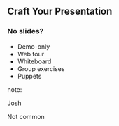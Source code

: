 ## Craft Your Presentation

### No slides?

* Demo-only
* Web tour
* Whiteboard
* Group exercises
* Puppets

note:

Josh

Not common
